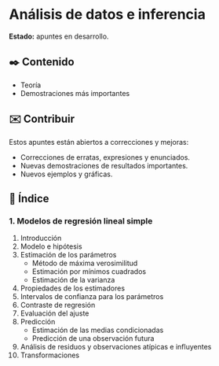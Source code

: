 # Análisis de datos e inferencia

**Estado:** apuntes en desarrollo.

## ✒️ Contenido

-   Teoría
-   Demostraciones más importantes

## ✉️ Contribuir

Estos apuntes están abiertos a correcciones y mejoras:

-   Correcciones de erratas, expresiones y enunciados.
-   Nuevas demostraciones de resultados importantes.
-   Nuevos ejemplos y gráficas.

## 📖 Índice

### 1. Modelos de regresión lineal simple

1. Introducción
2. Modelo e hipótesis
3. Estimación de los parámetros
    - Método de máxima verosimilitud
    - Estimación por mínimos cuadrados
    - Estimación de la varianza
4. Propiedades de los estimadores
5. Intervalos de confianza para los parámetros
6. Contraste de regresión
7. Evaluación del ajuste
8. Predicción
    - Estimación de las medias condicionadas
    - Predicción de una observación futura
9. Análisis de residuos y observaciones atípicas e influyentes
10. Transformaciones
